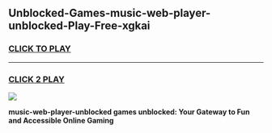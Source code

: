 
## Unblocked-Games-music-web-player-unblocked-Play-Free-xgkai
<h3>
<a href="https://premium76.site?title=music-web-player-unblocked&ref=23A">CLICK TO PLAY</a></h3>
<hr>

<h3>
<a href="https://premium76.site?title=music-web-player-unblocked&ref=23A">CLICK 2 PLAY</a>
  
</h3>

<a href="https://premium76.site?title=music-web-player-unblocked&ref=23A"><img src="https://clearcache.store/games.png"></a>


**music-web-player-unblocked games unblocked: Your Gateway to Fun and Accessible Online Gaming**
